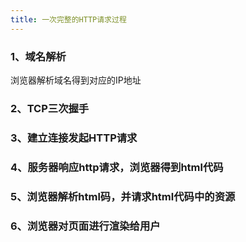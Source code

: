 ```yaml
---
title: 一次完整的HTTP请求过程
---
```


### 1、域名解析

浏览器解析域名得到对应的IP地址

### 2、TCP三次握手

### 3、建立连接发起HTTP请求

### 4、服务器响应http请求，浏览器得到html代码

### 5、浏览器解析html码，并请求html代码中的资源

### 6、浏览器对页面进行渲染给用户